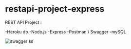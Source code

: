 # restapi-project-express

REST API Project :

-Heroku db
-Node.js
-Express
-Postman / Swagger
-mySQL

![swagger ss](https://user-images.githubusercontent.com/84691465/132614151-2ffd94a1-196f-4fcf-bfe9-c650bba2c819.png)

